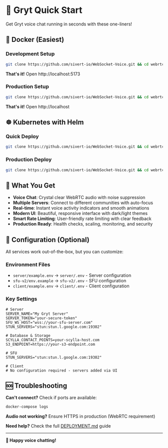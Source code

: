 # 🚀 Gryt Quick Start

Get Gryt voice chat running in seconds with these one-liners!

## 🐳 Docker (Easiest)

### Development Setup
```bash
git clone https://github.com/sivert-io/WebSocket-Voice.git && cd webrtc && docker-compose up -d
```
**That's it!** Open http://localhost:5173

### Production Setup
```bash
git clone https://github.com/sivert-io/WebSocket-Voice.git && cd webrtc && docker-compose -f docker-compose.prod.yml up -d
```
**That's it!** Open http://localhost

## ☸️ Kubernetes with Helm

### Quick Deploy
```bash
git clone https://github.com/sivert-io/WebSocket-Voice.git && cd webrtc && helm install gryt ./helm/gryt
```

### Production Deploy
```bash
git clone https://github.com/sivert-io/WebSocket-Voice.git && cd webrtc && helm install gryt ./helm/gryt -f helm/gryt/examples/production-values.yaml --set gryt.domain=yourdomain.com --set server.secrets.serverToken=your-secure-token
```

## 🎯 What You Get

- **Voice Chat**: Crystal clear WebRTC audio with noise suppression
- **Multiple Servers**: Connect to different communities with auto-focus
- **Real-time**: Instant voice activity indicators and smooth animations
- **Modern UI**: Beautiful, responsive interface with dark/light themes
- **Smart Rate Limiting**: User-friendly rate limiting with clear feedback
- **Production Ready**: Health checks, scaling, monitoring, and security

## 🔧 Configuration (Optional)

All services work out-of-the-box, but you can customize:

### Environment Files
- `server/example.env` → `server/.env` - Server configuration
- `sfu-v2/env.example` → `sfu-v2/.env` - SFU configuration  
- `client/example.env` → `client/.env` - Client configuration

### Key Settings
```env
# Server
SERVER_NAME="My Gryt Server"
SERVER_TOKEN="your-secure-token"
SFU_WS_HOST="wss://your-sfu-server.com"
STUN_SERVERS="stun:stun.l.google.com:19302"

# Database & Storage
SCYLLA_CONTACT_POINTS=your-scylla-host.com
S3_ENDPOINT=https://your-s3-endpoint.com

# SFU  
STUN_SERVERS="stun:stun.l.google.com:19302"

# Client
# No configuration required - servers added via UI
```

## 🆘 Troubleshooting

**Can't connect?** Check if ports are available:
```bash
docker-compose logs
```

**Audio not working?** Ensure HTTPS in production (WebRTC requirement)

**Need help?** Check the full [DEPLOYMENT.md](DEPLOYMENT.md) guide

---

**🎉 Happy voice chatting!** 